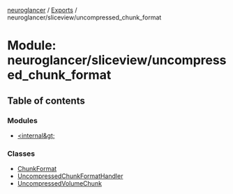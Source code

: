[neuroglancer](../README.md) / [Exports](../modules.md) / neuroglancer/sliceview/uncompressed\_chunk\_format

# Module: neuroglancer/sliceview/uncompressed\_chunk\_format

## Table of contents

### Modules

- [&lt;internal\&gt;](neuroglancer_sliceview_uncompressed_chunk_format._internal_.md)

### Classes

- [ChunkFormat](../classes/neuroglancer_sliceview_uncompressed_chunk_format.ChunkFormat.md)
- [UncompressedChunkFormatHandler](../classes/neuroglancer_sliceview_uncompressed_chunk_format.UncompressedChunkFormatHandler.md)
- [UncompressedVolumeChunk](../classes/neuroglancer_sliceview_uncompressed_chunk_format.UncompressedVolumeChunk.md)

